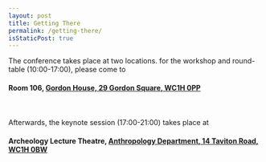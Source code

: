 ```yaml
---
layout: post
title: Getting There
permalink: /getting-there/
isStaticPost: true
---
```


The conference takes place at two locations. for the workshop and round-table (10:00-17:00), please come to
#### Room 106, [Gordon House, 29 Gordon Square, WC1H 0PP](https://goo.gl/maps/dHeDsG8ZRvm)
<br><br>
Afterwards, the keynote session (17:00-21:00) takes place at
#### Archeology Lecture Theatre, [Anthropology Department, 14 Taviton Road, WC1H 0BW](https://goo.gl/maps/AP6S7YGESW32)

<img class="img-responsive feature-image" src="{{ site.baseurl }}/img/sections-background/schedule.jpg" style="display:none">
